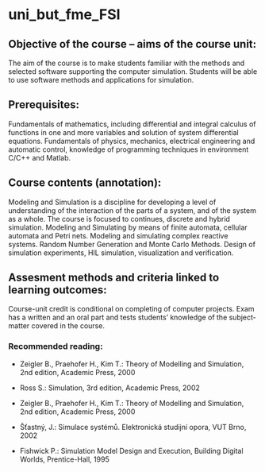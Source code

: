 # uni_but_fme_FSI

## Objective of the course – aims of the course unit:
The aim of the course is to make students familiar with the methods and selected software supporting the computer simulation.
Students will be able to use software methods and applications for simulation.

## Prerequisites:
Fundamentals of mathematics, including differential and integral calculus of functions in one and more variables and solution of system differential equations. Fundamentals of physics, mechanics, electrical engineering and automatic control, knowledge of programming techniques in environment C/C++ and Matlab.

## Course contents (annotation):
Modeling and Simulation is a discipline for developing a level of understanding of the interaction of the parts of a system, and of the system as a whole. The course is focused to continues, discrete and hybrid simulation. Modeling and Simulating by means of finite automata, cellular automata and Petri nets. Modeling and simulating complex reactive systems. Random Number Generation and Monte Carlo Methods. Design of simulation experiments, HIL simulation, visualization and verification.

## Assesment methods and criteria linked to learning outcomes:
Course-unit credit is conditional on completing of computer projects. Exam has a written and an oral part and tests students’ knowledge of the subject-matter covered in the course.

### Recommended reading:
- Zeigler B., Praehofer H., Kim T.: Theory of Modelling and Simulation, 2nd edition, Academic Press, 2000

- Ross S.: Simulation, 3rd edition, Academic Press, 2002

- Zeigler B., Praehofer H., Kim T.: Theory of Modelling and Simulation, 2nd edition, Academic Press, 2000

- Šťastný, J.: Simulace systémů. Elektronická studijní opora, VUT Brno, 2002

- Fishwick P.: Simulation Model Design and Execution, Building Digital Worlds, Prentice-Hall, 1995